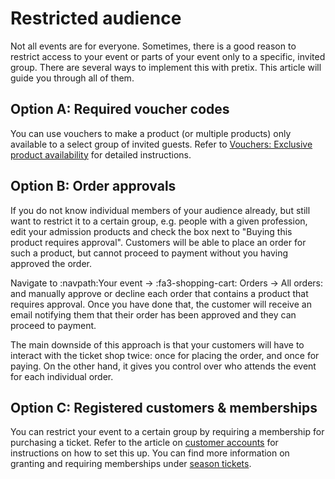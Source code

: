 # Restricted audience 

Not all events are for everyone. 
Sometimes, there is a good reason to restrict access to your event or parts of your event only to a specific, invited group. 
There are several ways to implement this with pretix. 
This article will guide you through all of them. 

## Option A: Required voucher codes

You can use vouchers to make a product (or multiple products) only available to a select group of invited guests. 
Refer to [Vouchers: Exclusive product availability](../vouchers.md#exclusive-product-availability) for detailed instructions. 

## Option B: Order approvals

If you do not know individual members of your audience already, but still want to restrict it to a certain group, e.g. people with a given profession, edit your admission products and check the box next to "Buying this product requires approval". 
Customers will be able to place an order for such a product, but cannot proceed to payment without you having approved the order. 

Navigate to :navpath:Your event → :fa3-shopping-cart: Orders → All orders: and manually approve or decline each order that contains a product that requires approval. 
Once you have done that, the customer will receive an email notifying them that their order has been approved and they can proceed to payment. 

The main downside of this approach is that your customers will have to interact with the ticket shop twice: once for placing the order, and once for paying. 
On the other hand, it gives you control over who attends the event for each individual order. 

## Option C: Registered customers & memberships

You can restrict your event to a certain group by requiring a membership for purchasing a ticket.
Refer to the article on [customer accounts](../customer-accounts.md) for instructions on how to set this up. 
You can find more information on granting and requiring memberships under [season tickets](index.md#option-a-memberships-and-multiple-tickets). 
